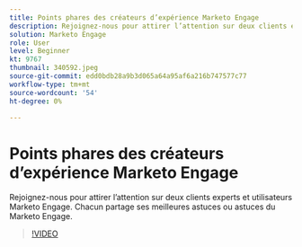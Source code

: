 ```yaml
---
title: Points phares des créateurs d’expérience Marketo Engage
description: Rejoignez-nous pour attirer l’attention sur deux clients experts et utilisateurs Marketo Engage. Chacun partage ses meilleures astuces ou astuces du Marketo Engage.
solution: Marketo Engage
role: User
level: Beginner
kt: 9767
thumbnail: 340592.jpeg
source-git-commit: edd0bdb28a9b3d065a64a95af6a216b747577c77
workflow-type: tm+mt
source-wordcount: '54'
ht-degree: 0%

---
```


# Points phares des créateurs d’expérience Marketo Engage

Rejoignez-nous pour attirer l’attention sur deux clients experts et utilisateurs Marketo Engage. Chacun partage ses meilleures astuces ou astuces du Marketo Engage.

>[!VIDEO](https://video.tv.adobe.com/v/340592/?quality=12&learn=on)

